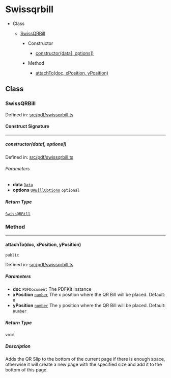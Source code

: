   
# Swissqrbill
  
- Class
  
  - [SwissQRBill](#swissqrbill)
  
    - Constructor
  
      - [constructor(data\[, options\])](#constructordata-options)
  
    - Method
  
      - [attachTo(doc, xPosition, yPosition)](#attachtodoc-xposition-yposition)
  
## Class
  
### SwissQRBill
  
Defined in: [src/pdf/swissqrbill.ts](../../src/pdf/swissqrbill.ts#L14C0)  
  
#### Construct Signature
  
---
  
##### constructor(data\[, options\])
  
Defined in: [src/pdf/swissqrbill.ts](../../src/pdf/swissqrbill.ts#L27C2)  
  
###### Parameters
  
- **data** [`Data`](./types.md#data)  
- **options** [`QRBillOptions`](./types.md#qrbilloptions) `optional`  
  
##### Return Type
  
[`SwissQRBill`](#swissqrbill)  
  
### Method
  
---
  
#### attachTo(doc, xPosition, yPosition)
  
`public`  
  
Defined in: [src/pdf/swissqrbill.ts](../../src/pdf/swissqrbill.ts#L71C2)  
  
##### Parameters
  
- **doc** `PDFDocument` The PDFKit instance  
- **xPosition** [`number`](https://developer.mozilla.org/en-US/docs/Web/JavaScript/Reference/Global_Objects/Number) The x position where the QR Bill will be placed. Default: `0`  
- **yPosition** [`number`](https://developer.mozilla.org/en-US/docs/Web/JavaScript/Reference/Global_Objects/Number) The y position where the QR Bill will be placed. Default: [`number`](https://developer.mozilla.org/en-US/docs/Web/JavaScript/Reference/Global_Objects/Number)  
  
##### Return Type
  
`void`  
  
##### Description
  
Adds the QR Slip to the bottom of the current page if there is enough space, otherwise it will create a new page with the specified size and add it to the bottom of this page.  
